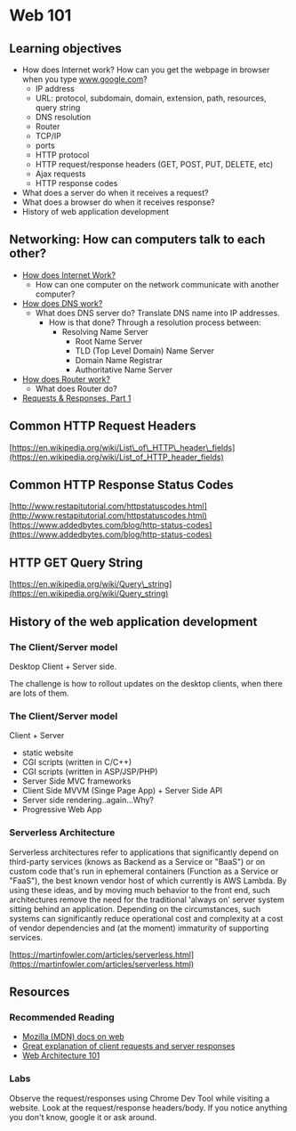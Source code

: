 # Web 101

## Learning objectives

* How does Internet work? How can you get the webpage in browser when you type www.google.com?
  * IP address
  * URL: protocol, subdomain, domain, extension, path, resources, query string
  * DNS resolution
  * Router
  * TCP/IP 
  * ports
  * HTTP protocol
  * HTTP request/response headers \(GET, POST, PUT, DELETE, etc\)
  * Ajax requests
  * HTTP response codes
* What does a server do when it receives a request?
* What does a browser do when it receives response?
* History of web application development     

## Networking: How can computers talk to each other?

* [How does Internet Work?](https://www.youtube.com/watch?v=7_LPdttKXPc)
  * How can one computer on the network communicate with another computer?
* [How does DNS work?](https://www.youtube.com/watch?v=72snZctFFtA)
  * What does DNS server do? Translate DNS name into IP addresses.
    * How is that done? Through a resolution process between:
      * Resolving Name Server
        * Root Name Server
        * TLD \(Top Level Domain\) Name Server
        * Domain Name Registrar 
        * Authoritative Name Server 
* [How does Router work?](https://www.youtube.com/watch?v=f9M6P9IVn7k)
  * What does Router do? 
* [Requests & Responses, Part 1](https://www.youtube.com/watch?v=e4S8zfLdLgQ)

## Common HTTP Request Headers

[https://en.wikipedia.org/wiki/List\_of\_HTTP\_header\_fields](https://en.wikipedia.org/wiki/List_of_HTTP_header_fields)

## Common HTTP Response Status Codes

[http://www.restapitutorial.com/httpstatuscodes.html](http://www.restapitutorial.com/httpstatuscodes.html) [https://www.addedbytes.com/blog/http-status-codes](https://www.addedbytes.com/blog/http-status-codes)

## HTTP GET Query String

[https://en.wikipedia.org/wiki/Query\_string](https://en.wikipedia.org/wiki/Query_string)

## History of the web application development

### The Client/Server model

Desktop Client + Server side.

The challenge is how to rollout updates on the desktop clients, when there are lots of them.

### The Client/Server model

Client + Server

* static website
* CGI scripts \(written in C/C++\)
* CGI scripts \(written in ASP/JSP/PHP\)
* Server Side MVC frameworks
* Client Side MVVM \(Singe Page App\) + Server Side API
* Server side rendering..again...Why?
* Progressive Web App

### Serverless Architecture

Serverless architectures refer to applications that significantly depend on third-party services \(knows as Backend as a Service or "BaaS"\) or on custom code that's run in ephemeral containers \(Function as a Service or "FaaS"\), the best known vendor host of which currently is AWS Lambda. By using these ideas, and by moving much behavior to the front end, such architectures remove the need for the traditional 'always on' server system sitting behind an application. Depending on the circumstances, such systems can significantly reduce operational cost and complexity at a cost of vendor dependencies and \(at the moment\) immaturity of supporting services.

[https://martinfowler.com/articles/serverless.html](https://martinfowler.com/articles/serverless.html)

## Resources

### Recommended Reading

* [Mozilla \(MDN\) docs on web](https://developer.mozilla.org/en-US/docs/Learn/Common_questions)
* [Great explanation of client requests and server responses](https://www.youtube.com/watch?v=keo0dglCj7I)
* [Web Architecture 101](https://engineering.videoblocks.com/web-architecture-101-a3224e126947?ref=abhimanyu)

### Labs

Observe the request/responses using Chrome Dev Tool while visiting a website. Look at the request/response headers/body. If you notice anything you don't know, google it or ask around.

